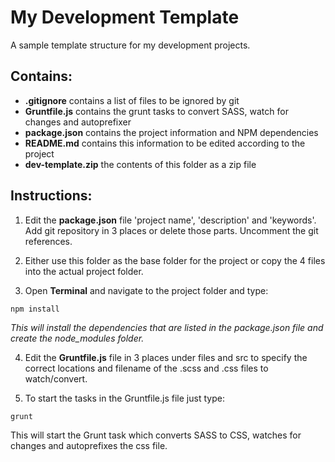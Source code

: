 # My Development Template

A sample template structure for my development projects.

## Contains:

- **.gitignore** contains a list of files to be ignored by git
- **Gruntfile.js** contains the grunt tasks to convert SASS, watch for changes and autoprefixer
- **package.json** contains the project information and NPM dependencies
- **README.md** contains this information to be edited according to the project
- **dev-template.zip** the contents of this folder as a zip file

## Instructions:

1. Edit the **package.json** file 'project name', 'description' and 'keywords'. Add git repository in 3 places or delete those parts. Uncomment the git references.

2. Either use this folder as the base folder for the project or copy the 4 files into the actual project folder.

3. Open **Terminal** and navigate to the project folder and type:
```
npm install
```
*This will install the dependencies that are listed in the package.json file and create the node_modules folder.*

4. Edit the **Gruntfile.js** file in 3 places under files and src to specify the correct locations and filename of the .scss and .css files to watch/convert.

5. To start the tasks in the Gruntfile.js file just type:
```
grunt
```
This will start the Grunt task which converts SASS to CSS, watches for changes and autoprefixes the css file.
